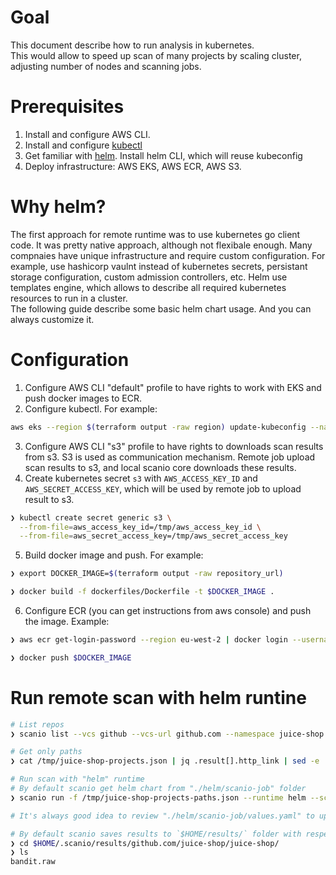 # Goal

This document describe how to run analysis in kubernetes.  
This would allow to speed up scan of many projects by scaling cluster, adjusting number of nodes and scanning jobs.

# Prerequisites

1. Install and configure AWS CLI.
2. Install and configure [kubectl](https://docs.aws.amazon.com/eks/latest/userguide/create-kubeconfig.html)
3. Get familiar with [helm](https://helm.sh). Install helm CLI, which will reuse kubeconfig
4. Deploy infrastructure: AWS EKS, AWS ECR, AWS S3.

# Why helm?
The first approach for remote runtime was to use kubernetes go client code. It was pretty native approach, although not flexibale enough. Many compnaies have unique infrastructure and require custom configuration. For example, use hashicorp vaulnt instead of kubernetes secrets, persistant storage configuration, custom admission controllers, etc. Helm use templates engine, which allows to describe all required kubernetes resources to run in a cluster.  
The following guide describe some basic helm chart usage. And you can always customize it.

# Configuration
1. Configure AWS CLI "default" profile to have rights to work with EKS and push docker images to ECR.
2. Configure kubectl. For example:
```bash
aws eks --region $(terraform output -raw region) update-kubeconfig --name $(terraform output -raw cluster_name)
```
3. Configure AWS CLI "s3" profile to have rights to downloads scan results from s3. S3 is used as communication mechanism. Remote job upload scan results to s3, and local scanio core downloads these results.
4. Create kubernetes secret `s3` with `AWS_ACCESS_KEY_ID` and `AWS_SECRET_ACCESS_KEY`, which will be used by remote job to upload result to s3.  
```bash
❯ kubectl create secret generic s3 \
  --from-file=aws_access_key_id=/tmp/aws_access_key_id \
  --from-file=aws_secret_access_key=/tmp/aws_secret_access_key
```
5. Build docker image and push. For example:
```bash
❯ export DOCKER_IMAGE=$(terraform output -raw repository_url)

❯ docker build -f dockerfiles/Dockerfile -t $DOCKER_IMAGE .
```
6. Configure ECR (you can get instructions from aws console) and push the image. Example:
```bash
❯ aws ecr get-login-password --region eu-west-2 | docker login --username AWS --password-stdin $(aws sts get-caller-identity --query "Account" --output text).dkr.ecr.eu-west-2.amazonaws.com

❯ docker push $DOCKER_IMAGE
```

# Run remote scan with helm runtine
```bash
# List repos
❯ scanio list --vcs github --vcs-url github.com --namespace juice-shop --output /tmp/juice-shop-projects.json

# Get only paths
❯ cat /tmp/juice-shop-projects.json | jq .result[].http_link | sed -e 's#^"https://github.com/##g' | sed -e 's#.git"$##g' > /tmp/juice-shop-projects-paths.json

# Run scan with "helm" runtime
# By default scanio get helm chart from "./helm/scanio-job" folder
❯ scanio run -f /tmp/juice-shop-projects-paths.json --runtime helm --scanner-plugin bandit -j 10 --vcs-plugin github --vcs-url github.com

# It's always good idea to review "./helm/scanio-job/values.yaml" to update some variables to fit your requirements.

# By default scanio saves results to `$HOME/results/` folder with respect to `vcs-url`, `namespace` and `repo-name`. For example
❯ cd $HOME/.scanio/results/github.com/juice-shop/juice-shop/
❯ ls
bandit.raw
```